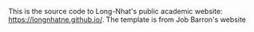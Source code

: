 This is the source code to Long-Nhat's public academic website: https://longnhatne.github.io/. The template is from Job Barron's website